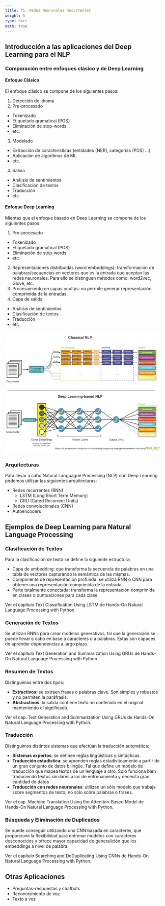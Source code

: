 ```yaml
---
title: T5. Redes Neuronales Recurrentes
weight: 5
type: docs
math: true
---
```


## Introducción a las aplicaciones del Deep Learning para el NLP

### Comparación entre enfoques clásico y de Deep Learning

#### Enfoque Clásico

El enfoque clásico se compone de los siguientes pasos:

1. Detección de idioma
2. Pre-procesado

- Tokenizado
- Etiquetado gramatical (POS)
- Eliminación de stop-words
- etc.

3. Modelado

- Extracción de características (entidades (NER), categorías (POS) ...)
- Aplicación de algoritmos de ML
- etc.

4. Salida

- Análisis de sentimientos
- Clasificación de textos
- Traducción
- etc

#### Enfoque Deep Learning

Mientas que el enfoque basado en Deep Learning se compone de los siguientes pasos:

1. Pre-procesado

- Tokenizado
- Etiquetado gramatical (POS)
- Eliminación de stop-words
- etc.

2. Representaciones distribuidas (word embeddings): transformación de palabras/secuencias en vectores que es la entrada que aceptan las redes neuronales. Para ello se distinguen métodos como: word2vec, Glove, etc.
3. Procesamiento en capas ocultas: no permite generar representación comprimida de la entradas.
4. Capa de salida

- Análisis de sentimientos
- Clasificación de textos
- Traducción
- etc

![NLP Pipeline Comparation](assets/NLP_pipeline_comparation.png)

### Arquitecturas

Para llevar a cabo Natural Languague Processing (NLP) con Deep Learning podemos utilizar las siguientes arquitecturas:

- Redes recurrentes (RNN)
  - LSTM (Long Short Term Memory)
  - GRU (Gated Recurrent Units)
- Redes convolucionales (CNN)
- Autoencoders

## Ejemplos de Deep Learning para Natural Language Processing

### Clasificación de Textos

Para la clasificación de texto se define la siguiente estructura:

- Capa de embedding: que transforma la secuencia de palabras en una tabla de vectores capturando la semántica de las mismas.
- Componente de representación profunda: se utiliza RNN o CNN para obtener una representación comprimida de la entrada.
- Parte totalmente conectada: transforma la representación comprimida en clases o puntuaciones para cada clase.

Ver el capítulo Text Classification Using LSTM de Hands-On Natural Language Processing with Python.

### Generación de Textos

Se utilizan RNNs para crear modelos generativos, tal que la generación se puede llevar a cabo en base a caracteres o a palabras. Estas son capaces de aprender dependencias a largo plazo.

Ver el capítulo Text Generation and Summarization Using GRUs de Hands-On Natural Language Processing with Python.

### Resumen de Textos

Distinguimos entre dos tipos:

- **Extractivos**: se extraen frases o palabras clave. Son simples y robustos y no permiten la paráfrasis.
- **Abstractivos**: la salida contiene texto no contenido en el original manteniendo el significado.

Ver el cap. Text Generation and Summarization Using GRUs de Hands-On Natural Language Processing with Python.

### Traducción

Distinguimos distintos sistemas que efectúan la traducción automática:

- **Sistemas expertos**: se definen reglas lingüísticas y sintácticas.
- **Traducción estadística**: se aprenden reglas estadísticamente a partir de un gran conjunto de datos bilingüe. Tal que define un modelo de traducción que mapea textos de un lenguaje a otro. Solo funciona bien traduciendo textos similares a los de entrenamiento y necesita gran cantidad de datos
- **Traducción con redes neuronales**: utilizan un sólo modelo que trabaja sobre segmentos de texto, no sólo sobre palabras o frases.

Ver el cap. Machine Translation Using the Attention-Based Model de Hands-On Natural Language Processing with Python.

### Búsqueda y Eliminación de Duplicados

Se puede conseguir utilizando una CNN basada en caracteres, que proporciona la flexibilidad para entrenar modelos con caracteres desconocidos y ofrece mayor capacidad de generalición que los embeddings a nivel de palabra.

Ver el capítulo Searching and DeDuplicating Using CNNs de Hands-On Natural Language Processing with Python.

## Otras Aplicaciones

- Preguntas-respuestas y chatbots
- Reconocimiento de voz
- Texto a voz

